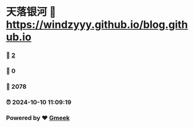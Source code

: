 # 天落银河 :link: https://windzyyy.github.io/blog.github.io 
### :page_facing_up: [2](https://windzyyy.github.io/blog.github.io/tag.html) 
### :speech_balloon: 0 
### :hibiscus: 2078 
### :alarm_clock: 2024-10-10 11:09:19 
### Powered by :heart: [Gmeek](https://github.com/Meekdai/Gmeek)
